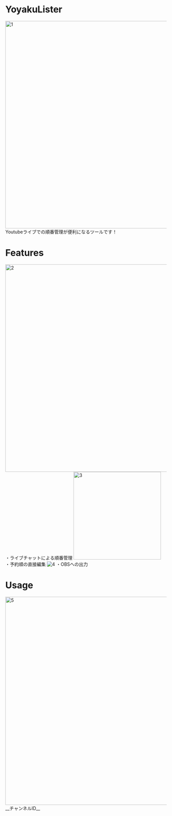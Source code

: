 # YoyakuLister
<img width="646" alt="1" src="https://user-images.githubusercontent.com/72329083/157358714-75d1e105-e51d-4079-9f11-353ffa7bd692.png">
Youtubeライブでの順番管理が便利になるツールです！

# Features
<img width="646" alt="2" src="https://user-images.githubusercontent.com/72329083/157359686-14751d58-af70-4408-8ca7-6ad4dcec933b.png">
・ライブチャットによる順番管理
<img width="273" alt="3" src="https://user-images.githubusercontent.com/72329083/157359936-5bd9fbbc-cf4f-4fd1-9afb-6d37c3e55374.png">
・予約順の直接編集
<img src="https://user-images.githubusercontent.com/72329083/157360116-89d064a9-7bbc-4c81-a534-a4786d5b7f90.png" alt="4">
・OBSへの出力

# Usage
<img width="648" alt="5" src="https://user-images.githubusercontent.com/72329083/157361012-2dd0943c-0202-40f5-9344-40a8a29be82f.png">
__チャンネルID__
